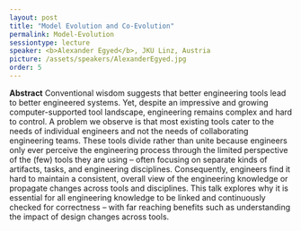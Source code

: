 ```yaml
---
layout: post
title: "Model Evolution and Co-Evolution"
permalink: Model-Evolution
sessiontype: lecture
speaker: <b>Alexander Egyed</b>, JKU Linz, Austria
picture: /assets/speakers/AlexanderEgyed.jpg
order: 5
---
```


**Abstract**
Conventional wisdom suggests that better engineering tools lead to better engineered systems. 
Yet, despite an impressive and growing computer-supported tool landscape, engineering remains complex and hard to control. 
A problem we observe is that most existing tools cater to the needs of individual engineers and not the needs 
of collaborating engineering teams. These tools divide rather than unite because engineers only ever perceive 
the engineering process through the limited perspective of the (few) tools they are using – often focusing on 
separate kinds of artifacts, tasks, and engineering disciplines. Consequently, engineers find it hard to maintain 
a consistent, overall view of the engineering knowledge or propagate changes across tools and disciplines. This talk
explores why it is essential for all engineering knowledge to be linked and continuously checked for correctness – 
with far reaching benefits such as understanding the impact of design changes across tools.
